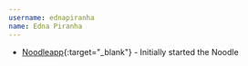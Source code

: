 ```yaml
---
username: ednapiranha
name: Edna Piranha
---
```


* [Noodleapp](https://noodle.s3rv.com){:target="_blank"} - Initially started the Noodle
